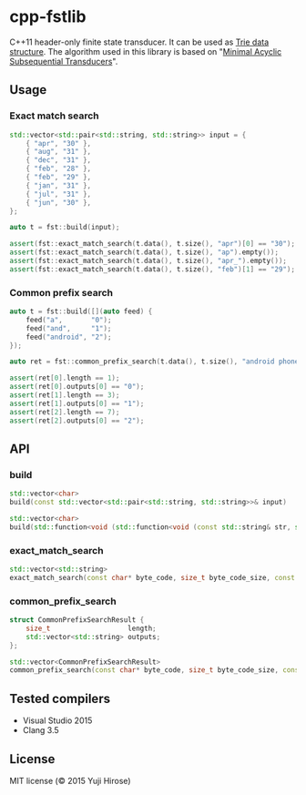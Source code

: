 # cpp-fstlib
C++11 header-only finite state transducer.
It can be used as [Trie data structure](https://en.wikipedia.org/wiki/Trie).
The algorithm used in this library is based on "[Minimal Acyclic Subsequential Transducers](http://citeseerx.ist.psu.edu/viewdoc/download?doi=10.1.1.24.3698&rep=rep1&type=pdf)".

Usage
-----

### Exact match search

```cpp
std::vector<std::pair<std::string, std::string>> input = {
    { "apr", "30" },
    { "aug", "31" },
    { "dec", "31" },
    { "feb", "28" },
    { "feb", "29" },
    { "jan", "31" },
    { "jul", "31" },
    { "jun", "30" },
};

auto t = fst::build(input);

assert(fst::exact_match_search(t.data(), t.size(), "apr")[0] == "30");
assert(fst::exact_match_search(t.data(), t.size(), "ap").empty());
assert(fst::exact_match_search(t.data(), t.size(), "apr_").empty());
assert(fst::exact_match_search(t.data(), t.size(), "feb")[1] == "29");
```

### Common prefix search

```cpp
auto t = fst::build([](auto feed) {
    feed("a",       "0");
    feed("and",     "1");
    feed("android", "2");
});

auto ret = fst::common_prefix_search(t.data(), t.size(), "android phone");

assert(ret[0].length == 1);
assert(ret[0].outputs[0] == "0");
assert(ret[1].length == 3);
assert(ret[1].outputs[0] == "1");
assert(ret[2].length == 7);
assert(ret[2].outputs[0] == "2");
```

API
---

### build

```cpp
std::vector<char>
build(const std::vector<std::pair<std::string, std::string>>& input)

std::vector<char>
build(std::function<void (std::function<void (const std::string& str, std::string value)> feed)> input);
```

### exact_match_search

```cpp
std::vector<std::string>
exact_match_search(const char* byte_code, size_t byte_code_size, const char* str)
```

### common_prefix_search

```cpp
struct CommonPrefixSearchResult {
    size_t                   length;
    std::vector<std::string> outputs;
};

std::vector<CommonPrefixSearchResult>
common_prefix_search(const char* byte_code, size_t byte_code_size, const char* str)
```

Tested compilers
----------------

  * Visual Studio 2015
  * Clang 3.5

License
-------

MIT license (© 2015 Yuji Hirose)
